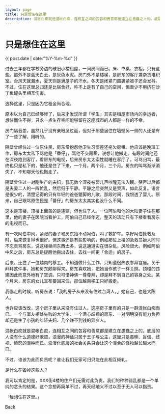 ```yaml
---
layout: page
title: 只是想住在这里
description: 混帐白痴就是混帐白痴，连相互之间的包容和善意都是建立在愚蠢之上的。底层的人没有什么道德好歌颂，浪漫的神话只属于王子与公主，这里只是愚昧、盲信、歧视、愤怒的混种而已。浪漫化底层的社会关系只会让这个混合的怪物越长越大而已。
---
```


# 只是想住在这里

{{ post.date | date:"%Y-%m-%d" }}

过去三年都在学校旁边的破旧小楼租屋，一间房间而已。床、书桌、衣柜，只有这些。窗外不是蓝天白云，是灰色水泥。房门外不是楼梯，是房东的客厅兼杂货堆积室。台风天就漏水，夏天则是满屋子的汗水，冬天是闭紧门窗裹紧被子还会发抖。不过，住在这里总归还是比宿舍好，称不上是有了自己的空间，但至少不用挤在沙丁鱼罐头里相互伤害。

选择这里，只是因为它租金尚合理。

原本以为自己已经够惨了，后来才发现所谓「学生」其实是租屋市场内的幸运者，想住而住不得，只求一点生存空间能够留在这座城市的人都是一样的不幸。

房门隔音差，虽然几乎没有亲眼见过面，但对于那些居住在墙壁另一侧的人还是有了一些了解，用听的。

隔壁曾经住过一位原住民，房东常抱怨他卫生习惯差还拖欠房租。他应该是晚班工作，房东太太私下骂他是「番仔」，骂他不交房租，说想让他搬走。有段时间他还在深夜跑到客厅，看房东的电视，后来房东太太索性就睡在客厅了。可骂归骂，最终也只是私下的，他还是住了下来，一个月，两个月，三个月。房东的叫骂渐渐消失了，不知哪天他也搬走了。

隔壁曾住过一对刚生产的夫妇，我无数个深夜被婴儿声吵醒无法入眠。哭声过后都是夫妻二人的一阵忙乱，然后归于平静。平静之后突然又是哭声，如此反复。语言是很少的，清楚记得的只有年轻的爸爸蹩脚的儿歌。那段时间，我恨透了婴儿。原来，自己跟骂原住民是「番仔」的房东太太其实也没什么不同。

这本是顶楼，顶楼上面盖的是违建，但也住了人。一位阿伯和他的大陆妻子住在那里，他的妻子在医院当看护工，阿伯自己已经年迈，整天的活动只有下楼看看房东的电视而已。

有一次阿伯中风，紧张的妻子和房东抬不动阿伯，叫了救护车。幸好阿伯抢救及时，后来恢复得也很好。但这事还是有些影响的，例如那位上楼的急救员抬人同时不忘责骂房东，说这楼梯间东西太多，说这通道实在很杂乱，风险很大。例如阿伯中风之后，房东总是提醒他搬出去住，去找一间更「合适」的房子。

后来，还住了一位越南的移工。不知道做什么工作，只知道很热衷参拜宫庙。关于拜拜这件事，她和房东颇聊得来。房东喜欢她，把她当作孩子一样关照。顶楼的违建因此而意外地有了空调。只可惜神佛一尊尊拜，却是拜不到自己的容身之处。某个月末，房东的女儿宣布要回来住，那位越南移工只好搬走。

我临走的时候，听房东说：「我的房子从来没有住过台湾人。」她自己，也是大陈人。

也许应该改改，这个房子里从来没有住过人，这座房子里有的只是一群混帐白痴而已。一个与室友相处失败的大学生、一个满心歧视的房东、一对明明没有能力负担却还是生了小孩的年轻夫妇、几个赚不到钱的异乡人。

混帐白痴就是混帐白痴，连相互之间的包容和善意都是建立在愚蠢之上的。底层的人没有什么道德好歌颂，浪漫的神话只属于王子与公主，这里只是愚昧、盲信、歧视、愤怒的混种而已。浪漫化底层的社会关系只会让这个混合的怪物越长越大而已。

不过，谁该为此而负责呢？谁让我们无家可归只能在此相互倾轧。

是什么在毁掉这些人？

我可以肯定的是，XXX街4楼的住户们无需对此负责。我们的种种错乱都是一个单纯的念头的结果。这个念想再简单不过，再天经地义不过以至于无人可以指责。

「我想住在这里。」

[Back](https://b614103080.github.io/)

